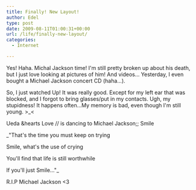```yaml
---
title: Finally! New Layout!
author: Edel
type: post
date: 2009-08-11T01:00:31+00:00
url: /life/finally-new-layout/
categories:
  - Internet

---
```

Yes! Haha. Michal Jackson time! I'm still pretty broken up about his death, but I just love looking at pictures of him! And videos&#8230; Yesterday, I even bought a Michael Jackson concert CD (haha&#8230;).

So, I just watched Up! It was really good. Except for my left ear that was blocked, and I forgot to bring glasses/put in my contacts. Ugh, my stupidness! It happens often&#8230;My memory is bad, even though I'm still young. >_<

Ueda &hearts Love // is dancing to Michael Jackson;; Smile

_"That's the time you must keep on trying
  
Smile, what's the use of crying
  
You'll find that life is still worthwhile
  
If you'll just Smile&#8230;"_

R.I.P Michael Jackson <3


